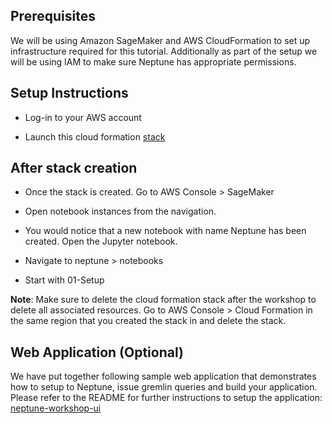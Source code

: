 ## Prerequisites

We will be using Amazon SageMaker and AWS CloudFormation to set up infrastructure required for this tutorial. Additionally as part of the setup we will be using IAM to make sure Neptune has appropriate permissions.  

## Setup Instructions

*   Log-in to your AWS account  

*   Launch this cloud formation [stack](https://github.com/wrbaldwin/db-week/blob/master/Labs/neptune-sagemaker-base-stack.json) 

    
## After stack creation

*   Once the stack is created. Go to AWS Console > SageMaker  

*   Open notebook instances from the navigation.  

*   You would notice that a new notebook with name Neptune has been created. Open the Jupyter notebook.  

*   Navigate to neptune > notebooks  

*   Start with 01-Setup

**Note**: Make sure to delete the cloud formation stack after the workshop to delete all associated resources. Go to AWS Console > Cloud Formation in the same region that you created the stack in and delete the stack.


## Web Application (Optional)

We have put together following sample web application that demonstrates how to setup to Neptune, issue gremlin queries and build your application. Please refer to the README for further instructions to setup the application: [neptune-workshop-ui](https://github.com/triggan/neptune-workshop-ui)
